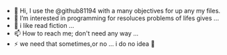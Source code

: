 - 👋 Hi, I use the @github81194 with a many objectives for up any my files.
- 👀 I’m interested in programming for resoluces problems of lifes gives ...
- 🌱 i like read fiction  ...
- 📫 How to reach me; don't need any way ...
- ⚡ we need that sometimes,or no ... i do no idea 🤣

<!---
don't try
--->
